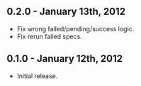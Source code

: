 ## 0.2.0 - January 13th, 2012

- Fix wrong failed/pending/success logic.
- Fix rerun failed specs.

## 0.1.0 - January 12th, 2012

- Initial release.
